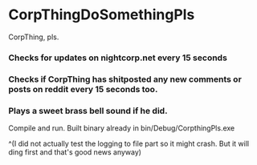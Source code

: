# CorpThingDoSomethingPls
CorpThing, pls.

### Checks for updates on nightcorp.net every 15 seconds
### Checks if CorpThing has shitposted any new comments or posts on reddit every 15 seconds too.
### Plays a sweet brass bell sound if he did.

Compile and run. Built binary already in bin/Debug/CorpthingPls.exe


^(I did not actually test the logging to file part so it might crash. But it will ding first and that's good news anyway)


